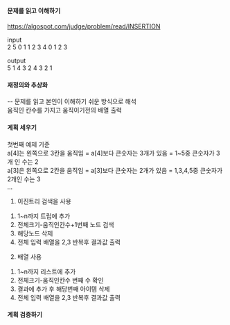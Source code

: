 #### 문제를 읽고 이해하기
https://algospot.com/judge/problem/read/INSERTION

input</br>
2
5
0 1 1 2 3
4
0 1 2 3


output</br>
5 1 4 3 2
4 3 2 1 

 
#### 재정의와 추상화<br>
-- 문제를 읽고 본인이 이해하기 쉬운 방식으로 해석<br>
움직인 칸수를 가지고 움직이기전의 배열 출력

#### 계획 세우기<br>
첫번째 예제 기준<br>
a[4]는 왼쪽으로 3칸을 움직임 = a[4]보다 큰숫자는 3개가 있음 = 1~5중 큰숫자가 3개 인 수는 2<br>
a[3]은 왼쪽으로 2칸을 움직임 = a[3]보다 큰숫자는 2개가 있음 = 1,3,4,5중 큰숫자가 2개인 수는 3<br>
...<br>

1. 이진트리 검색을 사용<br>
1) 1~n까지 트립에 추가<br>
2) 전체크기-움직인칸수+1번째 노드 검색<br>
3) 해당노드 삭제<br>
4) 전체 입력 배열을 2,3 반복후 결과값 출력<br>

2. 배열 사용<br>
1) 1~n까지 리스트에 추가<br>
2) 전체크기-움직인칸수 번째 수 확인<br>
3) 결과에 추가 후 해당번째 아이템 삭제<br>
4) 전체 입력 배열을 2,3 반복후 결과값 출력<br> 

#### 계획 검증하기
